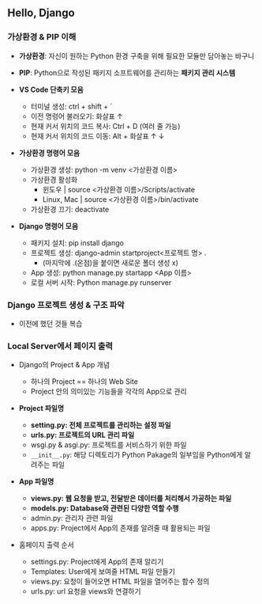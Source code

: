 ## Hello, Django
### 가상환경 & PIP 이해
* **가상환경**: 자신이 원하는 Python 환경 구축을 위해 필요한 모듈만 담아놓는 바구니

* **PIP**: Python으로 작성된 패키지 소프트웨어를 관리하는 **패키지 관리 시스템**

* **VS Code 단축키 모음**
  * 터미널 생성: ctrl + shift + `
  * 이전 명령어 불러오기: 화살표 ↑
  * 현재 커서 위치의 코드 복사: Ctrl + D (여러 줄 가능)
  * 현재 커서 위치의 코드 이동: Alt + 화살표 ↑ ↓

* **가상환경 명령어 모음**
  * 가상환경 생성: python -m venv <가상환경 이름>
  * 가상환경 활성화
    * 윈도우 | source <가상환경 이름>/Scripts/activate
    * Linux, Mac | source <가상환경 이름>/bin/activate
  * 가상환경 끄기: deactivate

* **Django 명령어 모음**
  * 패키지 설치: pip install django
  * 프로젝트 생성: django-admin startproject<프로젝트 명> .
    * (마지막에 .(온점)을 붙이면 새로운 폴더 생성 x)
  * App 생성: python manage.py startapp <App 이름>
  * 로컬 서버 시작: Python manage.py runserver

### Django 프로젝트 생성 & 구조 파악
  * 이전에 했던 것들 복습

### Local Server에서 페이지 출력
  * Django의 Project & App 개념
    * 하나의 Project == 하나의 Web Site
    * Project 안의 의미있는 기능들을 각각의 App으로 관리
  
  * **Project 파일명**
    * **setting.py: 전체 프로젝트를 관리하는 설정 파일**
    * **urls.py: 프로젝트의 URL 관리 파일**
    * wsgi.py & asgi.py: 프로젝트를 서비스하기 위한 파일
    * `__init__.py`: 해당 디렉토리가 Python Pakage의 일부임을 Python에게 알려주는 파일
  
  * **App 파일명**
    * **views.py: 웹 요청을 받고, 전달받은 데이터를 처리해서 가공하는 파일**
    * **models.py: Database와 관련된 다양한 역할 수행**
    * admin.py: 관리자 관련 파일
    * apps.py: Project에서 App의 존재를 알려줄 때 활용되는 파일
  
  * 홈페이지 출력 순서
    * settings.py: Project에게 App의 존재 알리기
    * Templates: User에게 보여줄 HTML 파일 만들기
    * views.py: 요청이 들어오면 HTML 파일을 열어주는 함수 정의
    * urls.py: url 요청을 views와 연결하기